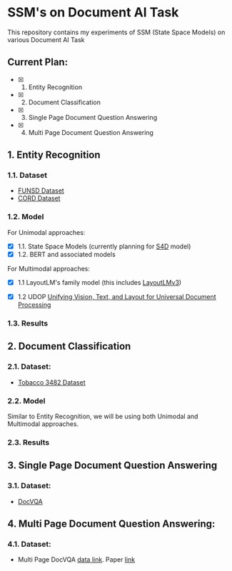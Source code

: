 # SSM's on Document AI Task
This repository contains my experiments of SSM (State Space Models) on various Document AI Task


## Current Plan:

- [x] 1. Entity Recognition
- [x] 2. Document Classification
- [x] 3. Single Page Document Question Answering
- [x] 4. Multi Page Document Question Answering


## 1. Entity Recognition

### 1.1. Dataset
* [FUNSD Dataset](https://guillaumejaume.github.io/FUNSD/)
* [CORD Dataset](https://github.com/clovaai/cord)


### 1.2. Model
For Unimodal approaches:

* [x] 1.1. State Space Models (currently planning for [S4D](https://github.com/HazyResearch/state-spaces/blob/main/models/s4/s4d.py) model)
* [x] 1.2. BERT and associated models

For Multimodal approaches:
* [x] 1.1 LayoutLM's family model (this includes [LayoutLMv3](https://arxiv.org/abs/2204.08387))
* [x] 1.2 UDOP [Unifying Vision, Text, and Layout for Universal Document Processing](https://arxiv.org/abs/2212.02623)



### 1.3. Results



## 2. Document Classification

### 2.1. Dataset:
* [Tobacco 3482 Dataset](https://www.kaggle.com/datasets/patrickaudriaz/tobacco3482jpg)

### 2.2. Model
Similar to Entity Recognition, we will be using both Unimodal and Multimodal approaches.

### 2.3. Results


## 3. Single Page Document Question Answering

### 3.1. Dataset:
* [DocVQA](https://arxiv.org/abs/2007.00398)


## 4. Multi Page Document Question Answering:

### 4.1. Dataset:
* Multi Page DocVQA [data link](https://rrc.cvc.uab.es/?ch=17&com=evaluation&task=4). Paper [link](https://arxiv.org/abs/2212.05935)